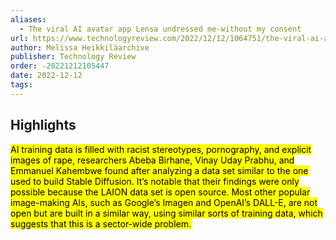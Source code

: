 ```yaml
---
aliases:
  - The viral AI avatar app Lensa undressed me-without my consent
url: https://www.technologyreview.com/2022/12/12/1064751/the-viral-ai-avatar-app-lensa-undressed-me-without-my-consent/
author: Melissa Heikkiläarchive
publisher: Technology Review
order: -20221212105447
date: 2022-12-12
tags:
---
```


## Highlights
<mark>AI training data is filled with racist stereotypes, pornography, and explicit images of rape, researchers Abeba Birhane, Vinay Uday Prabhu, and Emmanuel Kahembwe found after analyzing a data set similar to the one used to build Stable Diffusion. It’s notable that their findings were only possible because the LAION data set is open source. Most other popular image-making AIs, such as Google’s Imagen and OpenAI’s DALL-E, are not open but are built in a similar way, using similar sorts of training data, which suggests that this is a sector-wide problem.</mark>

